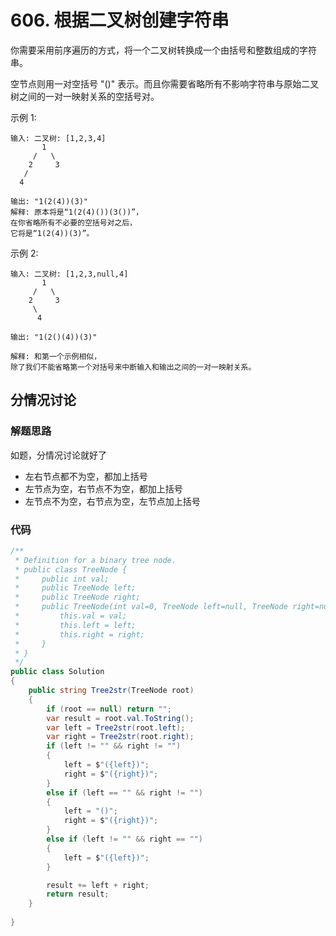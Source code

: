 # 606. 根据二叉树创建字符串
你需要采用前序遍历的方式，将一个二叉树转换成一个由括号和整数组成的字符串。

空节点则用一对空括号 "()" 表示。而且你需要省略所有不影响字符串与原始二叉树之间的一对一映射关系的空括号对。

示例 1:
```
输入: 二叉树: [1,2,3,4]
       1
     /   \
    2     3
   /    
  4     

输出: "1(2(4))(3)"
解释: 原本将是“1(2(4)())(3())”，
在你省略所有不必要的空括号对之后，
它将是“1(2(4))(3)”。
```
示例 2:
```
输入: 二叉树: [1,2,3,null,4]
       1
     /   \
    2     3
     \  
      4 

输出: "1(2()(4))(3)"

解释: 和第一个示例相似，
除了我们不能省略第一个对括号来中断输入和输出之间的一对一映射关系。
```

## 分情况讨论
### 解题思路
如题，分情况讨论就好了
+ 左右节点都不为空，都加上括号
+ 左节点为空，右节点不为空，都加上括号
+ 左节点不为空，右节点为空，左节点加上括号

### 代码

```csharp
/**
 * Definition for a binary tree node.
 * public class TreeNode {
 *     public int val;
 *     public TreeNode left;
 *     public TreeNode right;
 *     public TreeNode(int val=0, TreeNode left=null, TreeNode right=null) {
 *         this.val = val;
 *         this.left = left;
 *         this.right = right;
 *     }
 * }
 */
public class Solution
{
    public string Tree2str(TreeNode root)
    {
        if (root == null) return "";
        var result = root.val.ToString();
        var left = Tree2str(root.left);
        var right = Tree2str(root.right);
        if (left != "" && right != "")
        {
            left = $"({left})";
            right = $"({right})";
        }
        else if (left == "" && right != "")
        {
            left = "()";
            right = $"({right})";
        }
        else if (left != "" && right == "")
        {
            left = $"({left})";
        }

        result += left + right;
        return result;
    }
    
}
```
